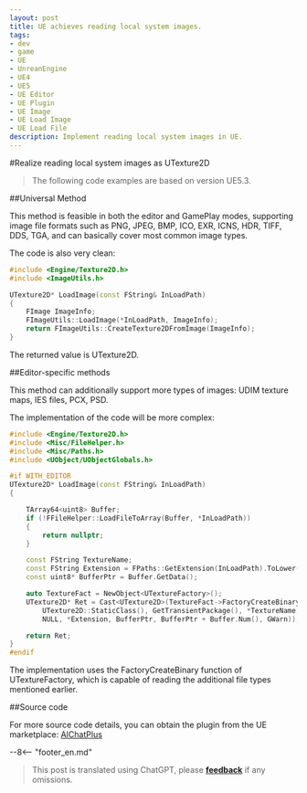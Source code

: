 ```yaml
---
layout: post
title: UE achieves reading local system images.
tags:
- dev
- game
- UE
- UnreanEngine
- UE4
- UE5
- UE Editor
- UE Plugin
- UE Image
- UE Load Image
- UE Load File
description: Implement reading local system images in UE.
---
```


<meta property="og:title" content="UE 实现读取本地系统图片" />

#Realize reading local system images as UTexture2D

> The following code examples are based on version UE5.3.

##Universal Method

This method is feasible in both the editor and GamePlay modes, supporting image file formats such as PNG, JPEG, BMP, ICO, EXR, ICNS, HDR, TIFF, DDS, TGA, and can basically cover most common image types.

The code is also very clean:

```cpp
#include <Engine/Texture2D.h>
#include <ImageUtils.h>

UTexture2D* LoadImage(const FString& InLoadPath)
{
	FImage ImageInfo;
	FImageUtils::LoadImage(*InLoadPath, ImageInfo);
	return FImageUtils::CreateTexture2DFromImage(ImageInfo);
}

```

The returned value is UTexture2D.

##Editor-specific methods

This method can additionally support more types of images: UDIM texture maps, IES files, PCX, PSD.

The implementation of the code will be more complex:

```cpp
#include <Engine/Texture2D.h>
#include <Misc/FileHelper.h>
#include <Misc/Paths.h>
#include <UObject/UObjectGlobals.h>

#if WITH_EDITOR
UTexture2D* LoadImage(const FString& InLoadPath)
{

	TArray64<uint8> Buffer;
	if (!FFileHelper::LoadFileToArray(Buffer, *InLoadPath))
	{
		return nullptr;
	}

	const FString TextureName;
	const FString Extension = FPaths::GetExtension(InLoadPath).ToLower();
	const uint8* BufferPtr = Buffer.GetData();

	auto TextureFact = NewObject<UTextureFactory>();
	UTexture2D* Ret = Cast<UTexture2D>(TextureFact->FactoryCreateBinary(
		UTexture2D::StaticClass(), GetTransientPackage(), *TextureName, RF_Transient,
		NULL, *Extension, BufferPtr, BufferPtr + Buffer.Num(), GWarn));

	return Ret;
}
#endif
```

The implementation uses the FactoryCreateBinary function of UTextureFactory, which is capable of reading the additional file types mentioned earlier.

##Source code

For more source code details, you can obtain the plugin from the UE marketplace: [AIChatPlus](https://www.unrealengine.com/marketplace/zh-CN/product/aichatplus-ai-chat-integration-openai-azure-claude-gemini)


--8<-- "footer_en.md"



> This post is translated using ChatGPT, please [**feedback**](https://github.com/disenone/wiki_blog/issues/new) if any omissions.
